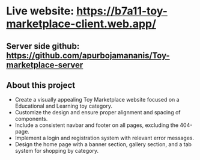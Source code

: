 # Live website: https://b7a11-toy-marketplace-client.web.app/

## Server side github:  https://github.com/apurbojamananis/Toy-marketplace-server

## About this project

- Create a visually appealing Toy Marketplace website focused on a Educational and Learning toy category.
- Customize the design and ensure proper alignment and spacing of components.
- Include a consistent navbar and footer on all pages, excluding the 404-page.
- Implement a login and registration system with relevant error messages.
- Design the home page with a banner section, gallery section, and a tab system for shopping by category.
